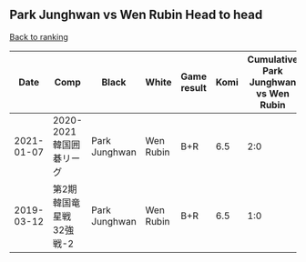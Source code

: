 ## Park Junghwan vs Wen Rubin Head to head

[Back to ranking](../../index.md)




| **Date** | **Comp** | **Black** | **White** | **Game result** | **Komi** | **Cumulative Park Junghwan vs Wen Rubin** | **Park Junghwan streak** | **Wen Rubin streak** | 
| --- | --- | --- | --- | --- | --- | --- | --- | --- |
| 2021-01-07 | 2020-2021韓国囲碁リーグ | Park Junghwan | Wen Rubin | B+R | 6.5 | 2:0 | 2 | 0 | 
| 2019-03-12 | 第2期韓国竜星戦32強戦-2 | Park Junghwan | Wen Rubin | B+R | 6.5 | 1:0 | 1 | 0 |




